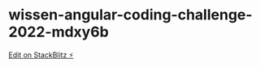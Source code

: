# wissen-angular-coding-challenge-2022-mdxy6b

[Edit on StackBlitz ⚡️](https://stackblitz.com/edit/wissen-angular-coding-challenge-2022-mdxy6b)